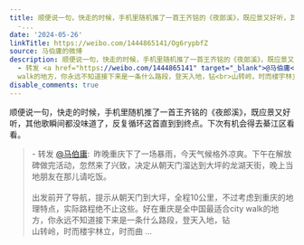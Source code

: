 ```yaml
---
title: 顺便说一句，快走的时候，手机里随机推了一首王齐铭的《夜郎溪》，既应景又好听，其他歌瞬间都没味道了，反复循环这首直到到终点。下次有机会得去綦江区看看。
  -...
date: '2024-05-26'
linkTitle: https://weibo.com/1444865141/Og6rypbfZ
source: 马伯庸的微博
description: 顺便说一句，快走的时候，手机里随机推了一首王齐铭的《夜郎溪》，既应景又好听，其他歌瞬间都没味道了，反复循环这首直到到终点。下次有机会得去綦江区看看。<br><blockquote>
  - 转发 <a href="https://weibo.com/1444865141" target="_blank">@马伯庸</a>: 昨晚重庆下了一场暴雨，今天气候格外凉爽。下午在解放碑做完活动，忽然来了兴致，决定从朝天门溜达到大坪的龙湖天街，晚上当地朋友在那儿请吃饭。<br><br>出发前开了导航，提示从朝天门到大坪，全程10公里，不过考虑到重庆的地理特点，实际路程绝不止这些。好在重庆是全中国最适合city
  walk的地方，你永远不知道接下来是一条什么路段，登天入地，钻<br>山转岭，时而楼宇林立，时而曲 ...
disable_comments: true
---
```

顺便说一句，快走的时候，手机里随机推了一首王齐铭的《夜郎溪》，既应景又好听，其他歌瞬间都没味道了，反复循环这首直到到终点。下次有机会得去綦江区看看。<br><blockquote> - 转发 <a href="https://weibo.com/1444865141" target="_blank">@马伯庸</a>: 昨晚重庆下了一场暴雨，今天气候格外凉爽。下午在解放碑做完活动，忽然来了兴致，决定从朝天门溜达到大坪的龙湖天街，晚上当地朋友在那儿请吃饭。<br><br>出发前开了导航，提示从朝天门到大坪，全程10公里，不过考虑到重庆的地理特点，实际路程绝不止这些。好在重庆是全中国最适合city walk的地方，你永远不知道接下来是一条什么路段，登天入地，钻<br>山转岭，时而楼宇林立，时而曲 ...